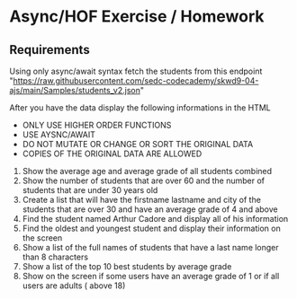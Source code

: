 # Async/HOF Exercise / Homework

## Requirements

Using only async/await syntax fetch the students from this endpoint "https://raw.githubusercontent.com/sedc-codecademy/skwd9-04-ajs/main/Samples/students_v2.json"

After you have the data display the following informations in the HTML

- ONLY USE HIGHER ORDER FUNCTIONS
- USE AYSNC/AWAIT
- DO NOT MUTATE OR CHANGE OR SORT THE ORIGINAL DATA
- COPIES OF THE ORIGINAL DATA ARE ALLOWED

1. Show the average age and average grade of all students combined
2. Show the number of students that are over 60 and the number of students that are under 30 years old
3. Create a list that will have the firstname lastname and city of the students that are over 30 and have an average grade of 4 and above
4. Find the student named Arthur Cadore and display all of his information
5. Find the oldest and youngest student and display their information on the screen
6. Show a list of the full names of students that have a last name longer than 8 characters
7. Show a list of the top 10 best students by average grade
8. Show on the screen if some users have an average grade of 1 or if all users are adults ( above 18)
